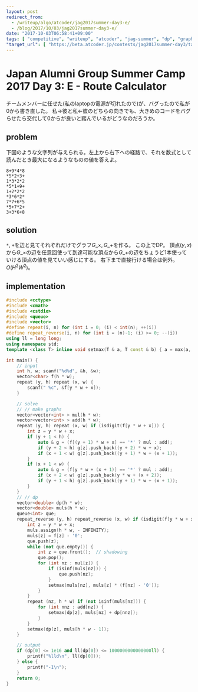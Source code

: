 ```yaml
---
layout: post
redirect_from:
  - /writeup/algo/atcoder/jag2017summer-day3-e/
  - /blog/2017/10/03/jag2017summer-day3-e/
date: "2017-10-03T06:58:41+09:00"
tags: [ "competitive", "writeup", "atcoder", "jag-summer", "dp", "graph" ]
"target_url": [ "https://beta.atcoder.jp/contests/jag2017summer-day3/tasks/jag2017summer_day3_e" ]
---
```


# Japan Alumni Group Summer Camp 2017 Day 3: E - Route Calculator

チームメンバーに任せた(私のlaptopの電源が切れたので)が、バグったので私が$0$から書き直した。
私$\to$彼と私$\gets$彼のどちらの向きでも、大きめのコードをバグらせたら交代して$0$からが良いと踏んでいるがどうなのだろうか。

## problem

下図のような文字列が与えられる。左上から右下への経路で、それを数式として読んだとき最大になるようなものの値を答えよ。

```
8+9*4*8
*5*2+3+
1*3*2*2
*5*1+9+
1+2*2*2
*3*6*2*
7*7+6*5
*5+7*2+
3+3*6+8
```

## solution

`*`, `+`を辺と見てそれぞれだけでグラフ$G\_\times, G\_+$を作る。
この上でDP。
頂点$(y, x)$から$G\_\times$の辺を任意回使って到達可能な頂点から$G\_+$の辺をちょうど$1$本使っていける頂点の値を見ていい感じにする。
右下まで直接行ける場合は例外。
$O(H^2W^2)$。

## implementation

``` c++
#include <cctype>
#include <cmath>
#include <cstdio>
#include <queue>
#include <vector>
#define repeat(i, n) for (int i = 0; (i) < int(n); ++(i))
#define repeat_reverse(i, n) for (int i = (n)-1; (i) >= 0; --(i))
using ll = long long;
using namespace std;
template <class T> inline void setmax(T & a, T const & b) { a = max(a, b); }

int main() {
    // input
    int h, w; scanf("%d%d", &h, &w);
    vector<char> f(h * w);
    repeat (y, h) repeat (x, w) {
        scanf(" %c", &f[y * w + x]);
    }

    // solve
    // // make graphs
    vector<vector<int> > mul(h * w);
    vector<vector<int> > add(h * w);
    repeat (y, h) repeat (x, w) if (isdigit(f[y * w + x])) {
        int z = y * w + x;
        if (y + 1 < h) {
            auto & g = (f[(y + 1) * w + x] == '*' ? mul : add);
            if (y + 2 < h) g[z].push_back((y + 2) * w + x);
            if (x + 1 < w) g[z].push_back((y + 1) * w + (x + 1));
        }
        if (x + 1 < w) {
            auto & g = (f[y * w + (x + 1)] == '*' ? mul : add);
            if (x + 2 < w) g[z].push_back(y * w + (x + 2));
            if (y + 1 < h) g[z].push_back((y + 1) * w + (x + 1));
        }
    }
    // // dp
    vector<double> dp(h * w);
    vector<double> muls(h * w);
    queue<int> que;
    repeat_reverse (y, h) repeat_reverse (x, w) if (isdigit(f[y * w + x])) {
        int z = y * w + x;
        muls.assign(h * w, - INFINITY);
        muls[z] = f[z] - '0';
        que.push(z);
        while (not que.empty()) {
            int z = que.front();  // shadowing
            que.pop();
            for (int nz : mul[z]) {
                if (isinf(muls[nz])) {
                    que.push(nz);
                }
                setmax(muls[nz], muls[z] * (f[nz] - '0'));
            }
        }
        repeat (nz, h * w) if (not isinf(muls[nz])) {
            for (int nnz : add[nz]) {
                setmax(dp[z], muls[nz] + dp[nnz]);
            }
        }
        setmax(dp[z], muls[h * w - 1]);
    }

    // output
    if (dp[0] <= 1e16 and ll(dp[0]) <= 1000000000000000ll) {
        printf("%lld\n", ll(dp[0]));
    } else {
        printf("-1\n");
    }
    return 0;
}
```
